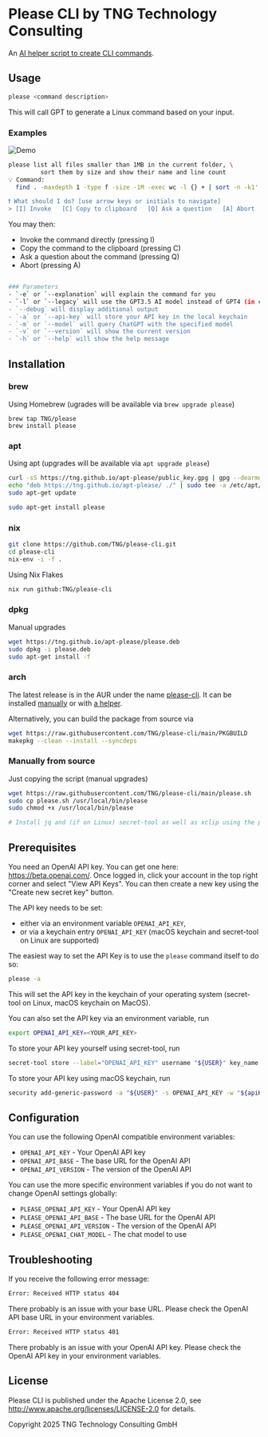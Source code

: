 # Please CLI by TNG Technology Consulting

An [AI helper script to create CLI commands](https://github.com/TNG/please-cli/).

## Usage

```bash
please <command description>
```

This will call GPT to generate a Linux command based on your input.

### Examples

![Demo](resources/demo.gif)

```bash
please list all files smaller than 1MB in the current folder, \
         sort them by size and show their name and line count
💡 Command:
  find . -maxdepth 1 -type f -size -1M -exec wc -l {} + | sort -n -k1'

❗ What should I do? [use arrow keys or initials to navigate]
> [I] Invoke   [C] Copy to clipboard   [Q] Ask a question   [A] Abort
```

You may then:

- Invoke the command directly (pressing I)
- Copy the command to the clipboard (pressing C)
- Ask a question about the command (pressing Q)
- Abort (pressing A)

```bash

### Parameters
- `-e` or `--explanation` will explain the command for you
- `-l` or `--legacy` will use the GPT3.5 AI model instead of GPT4 (in case you don't have API access to GPT4)
- `--debug` will display additional output
- `-a` or `--api-key` will store your API key in the local keychain
- `-m` or `--model` will query ChatGPT with the specified model
- `-v` or `--version` will show the current version
- `-h` or `--help` will show the help message
```

## Installation

### brew

Using Homebrew (ugrades will be available via `brew upgrade please`)

```
brew tap TNG/please
brew install please
```

### apt

Using apt (upgrades will be available via `apt upgrade please`)

```bash
curl -sS https://tng.github.io/apt-please/public_key.gpg | gpg --dearmor | sudo tee /etc/apt/trusted.gpg.d/please.gpg > /dev/null
echo "deb https://tng.github.io/apt-please/ ./" | sudo tee -a /etc/apt/sources.list
sudo apt-get update

sudo apt-get install please
```

### nix

```bash
git clone https://github.com/TNG/please-cli.git
cd please-cli
nix-env -i -f .
```

Using Nix Flakes

```bash
nix run github:TNG/please-cli
```

### dpkg

Manual upgrades

```bash
wget https://tng.github.io/apt-please/please.deb
sudo dpkg -i please.deb
sudo apt-get install -f
```

### arch
The latest release is in the AUR under the name [please-cli](https://aur.archlinux.org/packages/please-cli). It can be installed [manually](https://wiki.archlinux.org/title/Arch_User_Repository) or with [a helper](https://wiki.archlinux.org/title/AUR_helpers).

Alternatively, you can build the package from source via
```bash
wget https://raw.githubusercontent.com/TNG/please-cli/main/PKGBUILD
makepkg --clean --install --syncdeps
```

### Manually from source

Just copying the script (manual upgrades)

```bash
wget https://raw.githubusercontent.com/TNG/please-cli/main/please.sh
sudo cp please.sh /usr/local/bin/please
sudo chmod +x /usr/local/bin/please

# Install jq and (if on Linux) secret-tool as well as xclip using the package manager of your choice
```

## Prerequisites

You need an OpenAI API key. You can get one here: https://beta.openai.com/. Once logged in, click your account in the top right corner and select "View API Keys". You can then create a new key using the "Create new secret key" button.

The API key needs to be set:

- either via an environment variable `OPENAI_API_KEY`,
- or via a keychain entry `OPENAI_API_KEY` (macOS keychain and secret-tool on Linux are supported)

The easiest way to set the API Key is to use the `please` command itself to do so:

```bash
please -a
```

This will set the API key in the keychain of your operating system (secret-tool on Linux, macOS keychain on MacOS).

You can also set the API key via an environment variable, run

```bash
export OPENAI_API_KEY=<YOUR_API_KEY>
```

To store your API key yourself using secret-tool, run

```bash
secret-tool store --label="OPENAI_API_KEY" username "${USER}" key_name OPENAI_API_KEY apiKey "${apiKey}"
```

To store your API key using macOS keychain, run

```bash
security add-generic-password -a "${USER}" -s OPENAI_API_KEY -w "${apiKey}"
```

## Configuration

You can use the following OpenAI compatible environment variables:
* `OPENAI_API_KEY` - Your OpenAI API key
* `OPENAI_API_BASE` - The base URL for the OpenAI API
* `OPENAI_API_VERSION` - The version of the OpenAI API

You can use the more specific environment variables if you do not want to change OpenAI settings globally:
* `PLEASE_OPENAI_API_KEY` - Your OpenAI API key
* `PLEASE_OPENAI_API_BASE` - The base URL for the OpenAI API
* `PLEASE_OPENAI_API_VERSION` - The version of the OpenAI API
* `PLEASE_OPENAI_CHAT_MODEL` - The chat model to use

## Troubleshooting

If you receive the following error message:

```bash
Error: Received HTTP status 404
```

There probably is an issue with your base URL. Please check the OpenAI API base URL in your environment variables.


```bash
Error: Received HTTP status 401
```

There probably is an issue with your OpenAI API key. Please check the OpenAI API key in your environment variables.

## License

Please CLI is published under the Apache License 2.0, see http://www.apache.org/licenses/LICENSE-2.0 for details.

Copyright 2025 TNG Technology Consulting GmbH
